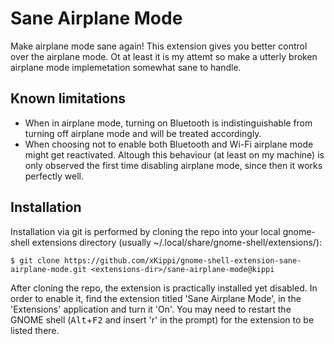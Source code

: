 # Sane Airplane Mode

Make airplane mode sane again! This extension gives you better control over the airplane mode. Ot at least it is my attemt so make a utterly broken airplane mode implemetation somewhat sane to handle.


## Known limitations

 - When in airplane mode, turning on Bluetooth is indistinguishable from turning off airplane mode and will be treated accordingly.
 - When choosing not to enable both Bluetooth and Wi-Fi airplane mode might get reactivated. Altough this behaviour (at least on my machine) is only observed the first time disabling airplane mode, since then it works perfectly well.


## Installation

Installation via git is performed by cloning the repo into your local gnome-shell extensions directory (usually ~/.local/share/gnome-shell/extensions/):

    $ git clone https://github.com/xKippi/gnome-shell-extension-sane-airplane-mode.git <extensions-dir>/sane-airplane-mode@kippi

After cloning the repo, the extension is practically installed yet disabled. In order to enable it, find the extension titled 'Sane Airplane Mode', in the 'Extensions' application and turn it 'On'.
You may need to restart the GNOME shell (<kbd>Alt</kbd>+<kbd>F2</kbd> and insert 'r' in the prompt) for the extension to be listed there.

